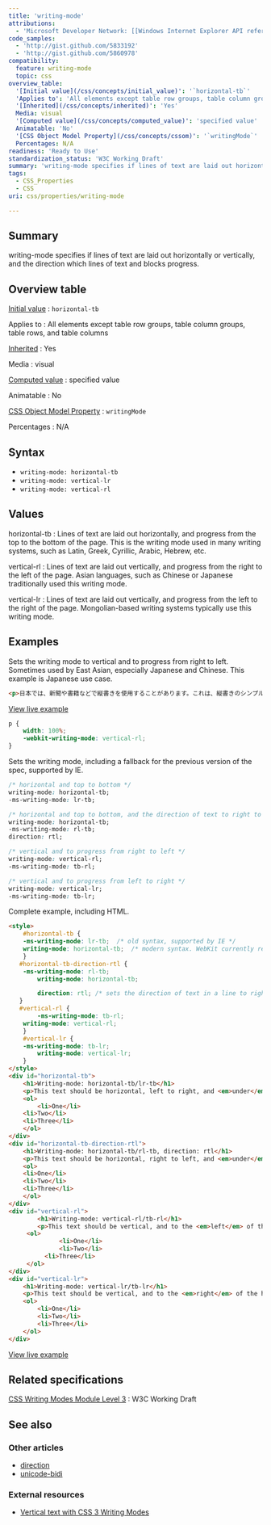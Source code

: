 ```yaml
---
title: 'writing-mode'
attributions:
  - 'Microsoft Developer Network: [[Windows Internet Explorer API reference](http://msdn.microsoft.com/en-us/library/ie/hh828809%28v=vs.85%29.aspx) Article]'
code_samples:
  - 'http://gist.github.com/5833192'
  - 'http://gist.github.com/5860978'
compatibility:
  feature: writing-mode
  topic: css
overview_table:
  '[Initial value](/css/concepts/initial_value)': '`horizontal-tb`'
  'Applies to': 'All elements except table row groups, table column groups, table rows, and table columns'
  '[Inherited](/css/concepts/inherited)': 'Yes'
  Media: visual
  '[Computed value](/css/concepts/computed_value)': 'specified value'
  Animatable: 'No'
  '[CSS Object Model Property](/css/concepts/cssom)': '`writingMode`'
  Percentages: N/A
readiness: 'Ready to Use'
standardization_status: 'W3C Working Draft'
summary: 'writing-mode specifies if lines of text are laid out horizontally or vertically, and the direction which lines of text and blocks progress.'
tags:
  - CSS_Properties
  - CSS
uri: css/properties/writing-mode

---
```

## Summary

writing-mode specifies if lines of text are laid out horizontally or vertically, and the direction which lines of text and blocks progress.

## Overview table

[Initial value](/css/concepts/initial_value)
:   `horizontal-tb`

Applies to
:   All elements except table row groups, table column groups, table rows, and table columns

[Inherited](/css/concepts/inherited)
:   Yes

Media
:   visual

[Computed value](/css/concepts/computed_value)
:   specified value

Animatable
:   No

[CSS Object Model Property](/css/concepts/cssom)
:   `writingMode`

Percentages
:   N/A

## Syntax

-   `writing-mode: horizontal-tb`
-   `writing-mode: vertical-lr`
-   `writing-mode: vertical-rl`

## Values

horizontal-tb
:   Lines of text are laid out horizontally, and progress from the top to the bottom of the page. This is the writing mode used in many writing systems, such as Latin, Greek, Cyrillic, Arabic, Hebrew, etc.

vertical-rl
:   Lines of text are laid out vertically, and progress from the right to the left of the page. Asian languages, such as Chinese or Japanese traditionally used this writing mode.

vertical-lr
:   Lines of text are laid out vertically, and progress from the left to the right of the page. Mongolian-based writing systems typically use this writing mode.

## Examples

Sets the writing mode to vertical and to progress from right to left. Sometimes used by East Asian, especially Japanese and Chinese. This example is Japanese use case.

``` html
<p>日本では、新聞や書籍などで縦書きを使用することがあります。これは、縦書きのシンプルな例です。</p>
```

[View live example](http://gist.github.com/5833192)

``` css
p {
    width: 100%;
    -webkit-writing-mode: vertical-rl;
}
```

Sets the writing mode, including a fallback for the previous version of the spec, supported by IE.

``` css
/* horizontal and top to bottom */
writing-mode: horizontal-tb;
-ms-writing-mode: lr-tb;

/* horizontal and top to bottom, and the direction of text to right to left */
writing-mode: horizontal-tb;
-ms-writing-mode: rl-tb;
direction: rtl;

/* vertical and to progress from right to left */
writing-mode: vertical-rl;
-ms-writing-mode: tb-rl;

/* vertical and to progress from left to right */
writing-mode: vertical-lr;
-ms-writing-mode: tb-lr;
```

Complete example, including HTML.

``` html
<style>
    #horizontal-tb {
    -ms-writing-mode: lr-tb;  /* old syntax, supported by IE */
    writing-mode: horizontal-tb;  /* modern syntax. WebKit currently requires prefix */
    }
   #horizontal-tb-direction-rtl {
    -ms-writing-mode: rl-tb;
        writing-mode: horizontal-tb;

        direction: rtl; /* sets the direction of text in a line to right to left */
   }
   #vertical-rl {
        -ms-writing-mode: tb-rl;
    writing-mode: vertical-rl;
    }
    #vertical-lr {
    -ms-writing-mode: tb-lr;
        writing-mode: vertical-lr;
    }
</style>
<div id="horizontal-tb">
    <h1>Writing-mode: horizontal-tb/lr-tb</h1>
    <p>This text should be horizontal, left to right, and <em>under</em> the heading.</p>
    <ol>
        <li>One</li>
    <li>Two</li>
    <li>Three</li>
    </ol>
</div>
<div id="horizontal-tb-direction-rtl">
    <h1>Writing-mode: horizontal-tb/rl-tb, direction: rtl</h1>
    <p>This text should be horizontal, right to left, and <em>under</em> the heading.</p>
    <ol>
    <li>One</li>
    <li>Two</li>
    <li>Three</li>
    </ol>
</div>
<div id="vertical-rl">
        <h1>Writing-mode: vertical-rl/tb-rl</h1>
        <p>This text should be vertical, and to the <em>left</em> of the heading.</p>
     <ol>
              <li>One</li>
              <li>Two</li>
          <li>Three</li>
     </ol>
</div>
<div id="vertical-lr">
    <h1>Writing-mode: vertical-lr/tb-lr</h1>
    <p>This text should be vertical, and to the <em>right</em> of the heading.</p>
    <ol>
        <li>One</li>
        <li>Two</li>
        <li>Three</li>
    </ol>
</div>
```

[View live example](http://gist.github.com/5860978)

## Related specifications

[CSS Writing Modes Module Level 3](http://www.w3.org/TR/css3-writing-modes/#writing-mode)
:   W3C Working Draft

## See also

### Other articles

-   [direction](/css/properties/direction)
-   [unicode-bidi](/css/properties/unicode-bidi)

### External resources

-   [Vertical text with CSS 3 Writing Modes](http://generatedcontent.org/post/45384206019/writing-modes)
